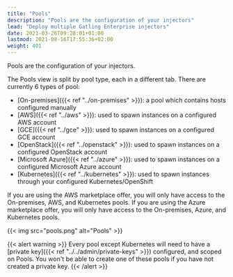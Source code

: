 ```yaml
---
title: "Pools"
description: "Pools are the configuration of your injectors"
lead: "Deploy multiple Gatling Enterprise injectors"
date: 2021-03-26T09:28:01+01:00
lastmod: 2021-08-16T17:55:36+02:00
weight: 401
---
```


Pools are the configuration of your injectors.

The Pools view is split by pool type, each in a different tab.
There are currently 6 types of pool:

- [On-premises]({{< ref "../on-premises" >}}): a pool which contains hosts configured manually
- [AWS]({{< ref "../aws" >}}): used to spawn instances on a configured AWS account
- [GCE]({{< ref "../gce" >}}): used to spawn instances on a configured GCE account
- [OpenStack]({{< ref "../openstack" >}}): used to spawn instances on a configured OpenStack account
- [Microsoft Azure]({{< ref "../azure" >}}): used to spawn instances on a configured Microsoft Azure account
- [Kubernetes]({{< ref "../kubernetes" >}}): used to spawn instances through your configured Kubernetes/OpenShift

If you are using the AWS marketplace offer, you will only have access to the On-premises, AWS, and Kubernetes pools.
If you are using the Azure marketplace offer, you will only have access to the On-premises, Azure, and Kubernetes pools.

{{< img src="pools.png" alt="Pools" >}}

{{< alert warning >}}
Every pool except Kubernetes will need to have a [private key]({{< ref "../../admin/private-keys" >}}) configured, and scoped on Pools. You won't be able to create one of these pools if you have not created a private key.
{{< /alert >}}
